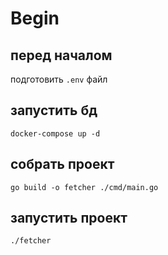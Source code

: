 # Begin

## перед началом
подготовить ```.env``` файл

## запустить бд
```docker-compose up -d```

## собрать проект
```go build -o fetcher ./cmd/main.go```

## запустить проект
```./fetcher```